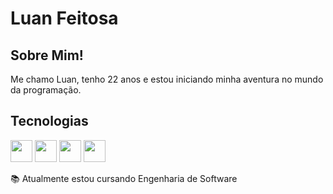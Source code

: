 # Luan Feitosa

## Sobre Mim!
Me chamo Luan, tenho 22 anos e estou iniciando minha aventura no mundo da programação.

## Tecnologias
<div>
<img src="https://cdn.jsdelivr.net/gh/devicons/devicon/icons/html5/html5-original.svg" width="35px" height="35px"/> 
<img src="https://cdn.jsdelivr.net/gh/devicons/devicon/icons/css3/css3-original.svg" width="35px" heigth="35px" /> 
<img src="https://cdn.jsdelivr.net/gh/devicons/devicon/icons/javascript/javascript-original.svg" width="35px" height="35px" /> 
<img src="https://cdn.jsdelivr.net/gh/devicons/devicon/icons/git/git-original.svg" width="35px" height="35px" />
</div>

📚 Atualmente estou cursando Engenharia de Software
